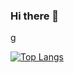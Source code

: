 ### Hi there 👋
g

[![Top Langs](https://github-readme-stats.vercel.app/api/top-langs/?username=chanmi94&layout=compact)](https://github.com/chanmi94/github-readme-stats)
